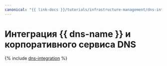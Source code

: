 ```yaml
---
canonical: "{{ link-docs }}/tutorials/infrastructure-management/dns-integration"
---
```


# Интеграция {{ dns-name }} и корпоративного сервиса DNS

{% include [dns-integration](../../_tutorials/infrastructure-management/dns-integration.md) %}
